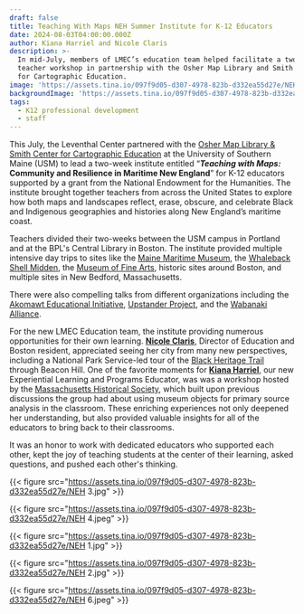 ```yaml
---
draft: false
title: Teaching With Maps NEH Summer Institute for K-12 Educators
date: 2024-08-03T04:00:00.000Z
author: Kiana Harriel and Nicole Claris
description: >-
  In mid-July, members of LMEC’s education team helped facilitate a two-week
  teacher workshop in partnership with the Osher Map Library and Smith Center
  for Cartographic Education. 
image: 'https://assets.tina.io/097f9d05-d307-4978-823b-d332ea55d27e/NEH 4.jpeg'
backgroundImage: 'https://assets.tina.io/097f9d05-d307-4978-823b-d332ea55d27e/NEH 4.jpeg'
tags:
  - K12 professional development
  - staff
---
```


This July, the Leventhal Center partnered with the [Osher Map Library & Smith Center for Cartographic Education](https://oshermaps.org/) at the University of Southern Maine (USM) to lead a two-week institute entitled “***Teaching with Maps:* Community and Resilience in Maritime New England**” for K-12 educators supported by a grant from the National Endowment for the Humanities. The institute brought together teachers from across the United States to explore how both maps and landscapes reflect, erase, obscure, and celebrate Black and Indigenous geographies and histories along New England’s maritime coast.

Teachers divided their two-weeks between the USM campus in Portland and at the BPL's Central Library in Boston. The institute provided multiple intensive day trips to sites like the [Maine Maritime Museum](https://www.mainemaritimemuseum.org/), the [Whaleback Shell Midden](https://www.maine.gov/dacf/parks/discover_history_explore_nature/history/whaleback/index.shtml), the [Museum of Fine Arts](https://www.mfa.org/), historic sites around Boston, and multiple sites in New Bedford, Massachusetts.

There were also compelling talks from different organizations including the [Akomawt Educational Initiative](https://www.akomawt.org/), [Upstander Project](https://upstanderproject.org/learn/upstander-academy), and the [Wabanaki Alliance](https://www.wabanakialliance.com/).

For the new LMEC Education team, the institute providing numerous opportunities for their own learning. **[Nicole Claris](https://www.leventhalmap.org/about/people/nicole-claris/)**, Director of Education and Boston resident, appreciated seeing her city from many new perspectives, including a National Park Service-led tour of the [Black Heritage Trail](https://www.nps.gov/boaf/virtual-black-heritage-trail-tour.htm) through Beacon Hill. One of the favorite moments for **[Kiana Harriel](https://www.leventhalmap.org/about/people/kiana-harriel/)**, our new Experiential Learning and Programs Educator, was was a workshop hosted by the [Massachusetts Historical Society](https://www.masshist.org/), which built upon previous discussions the group had about using museum objects for primary source analysis in the classroom. These enriching experiences not only deepened her understanding, but also provided valuable insights for all of the educators to bring back to their classrooms.

It was an honor to work with dedicated educators who supported each other, kept the joy of teaching students at the center of their learning, asked questions, and pushed each other's thinking.

{{< figure src="https://assets.tina.io/097f9d05-d307-4978-823b-d332ea55d27e/NEH 3.jpg" >}}

{{< figure src="https://assets.tina.io/097f9d05-d307-4978-823b-d332ea55d27e/NEH 4.jpeg" >}}

{{< figure src="https://assets.tina.io/097f9d05-d307-4978-823b-d332ea55d27e/NEH 1.jpg" >}}

{{< figure src="https://assets.tina.io/097f9d05-d307-4978-823b-d332ea55d27e/NEH 2.jpg" >}}

{{< figure src="https://assets.tina.io/097f9d05-d307-4978-823b-d332ea55d27e/NEH 6.jpeg" >}}
